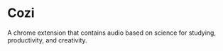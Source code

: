 # Cozi

A chrome extension that contains audio based on science for studying, productivity, and creativity.